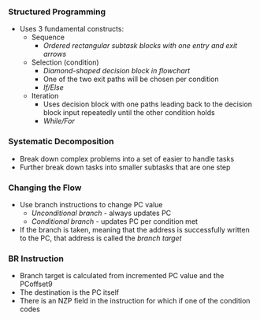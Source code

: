 ### Structured Programming
- Uses 3 fundamental constructs:
	- Sequence
		- *Ordered rectangular subtask blocks with one entry and exit arrows*
	- Selection (condition)
		- *Diamond-shaped decision block in flowchart*
		- One of the two exit paths will be chosen per condition
		- *If/Else*
	- Iteration
		- Uses decision block with one paths leading back to the decision block input repeatedly until the other condition holds
		- *While/For*

### Systematic Decomposition
- Break down complex problems into a set of easier to handle tasks
- Further break down tasks into smaller subtasks that are one step

### Changing the Flow
- Use branch instructions to change PC value
	- *Unconditional branch* - always updates PC
	- *Conditional branch* - updates PC per condition met
- If the branch is taken, meaning that the address is successfully written to the PC, that address is called the *branch target*

### BR Instruction
- Branch target is calculated from incremented PC value and the PCoffset9
- The destination is the PC itself
- There is an NZP field in the instruction for which if one of the condition codes 